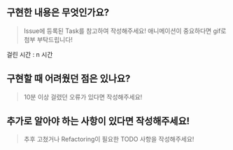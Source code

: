 ## 구현한 내용은 무엇인가요?
> Issue에 등록된 Task를 참고하여 작성해주세요!
> 애니메이션이 중요하다면 gif로 첨부 부탁드립니다!

걸린 시간 : n 시간


## 구현할 때 어려웠던 점은 있나요?
> 10분 이상 걸렸던 오류가 있다면 작성해주세요!


## 추가로 알아야 하는 사항이 있다면 작성해주세요!
> 추후 고쳤거나 Refactoring이 필요한 TODO 사항을 작성해주세요!

